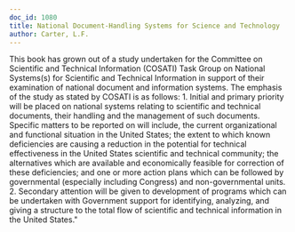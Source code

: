 ```yaml
---
doc_id: 1080
title: National Document-Handling Systems for Science and Technology
author: Carter, L.F.
---
```


This book has grown out of a study undertaken for the Committee on Scientific 
and Technical Information (COSATI) Task Group on National Systems(s) for 
Scientific and Technical Information in support of their examination of national
document and information systems.  The emphasis of the study as stated by 
COSATI is as follows:
    1. Initial and primary priority will be placed on national systems 
relating to scientific and technical documents, their handling and the
management of such documents.  Specific matters to be reported on will include, 
the current organizational and functional situation in the United States; the 
extent to which known  deficiencies are causing a reduction in the  potential 
for technical effectiveness in the United States scientific and technical 
community; the alternatives which are available and economically feasible for 
correction of these deficiencies; and one or more action plans which can be
followed by governmental (especially including Congress) and non-governmental 
units.
    2. Secondary attention will be given to development of programs which can 
be undertaken with Government support for identifying,  analyzing, and giving 
a structure to the total flow of scientific and technical information in the 
United States."